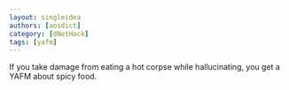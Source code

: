 ```yaml
---
layout: singleidea
authors: [aosdict]
category: [dNetHack]
tags: [yafm]
---
```

If you take damage from eating a hot corpse while hallucinating, you get a YAFM about spicy food.
